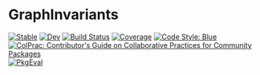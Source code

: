 # GraphInvariants

[![Stable](https://img.shields.io/badge/docs-stable-blue.svg)](https://somacdivad.github.io/GraphInvariants.jl/stable/)
[![Dev](https://img.shields.io/badge/docs-dev-blue.svg)](https://somacdivad.github.io/GraphInvariants.jl/dev/)
[![Build Status](https://github.com/somacdivad/GraphInvariants.jl/actions/workflows/CI.yml/badge.svg?branch=main)](https://github.com/somacdivad/GraphInvariants.jl/actions/workflows/CI.yml?query=branch%3Amain)
[![Coverage](https://codecov.io/gh/somacdivad/GraphInvariants.jl/branch/main/graph/badge.svg)](https://codecov.io/gh/somacdivad/GraphInvariants.jl)
[![Code Style: Blue](https://img.shields.io/badge/code%20style-blue-4495d1.svg)](https://github.com/invenia/BlueStyle)
[![ColPrac: Contributor's Guide on Collaborative Practices for Community Packages](https://img.shields.io/badge/ColPrac-Contributor's%20Guide-blueviolet)](https://github.com/SciML/ColPrac)
[![PkgEval](https://JuliaCI.github.io/NanosoldierReports/pkgeval_badges/G/GraphInvariants.svg)](https://JuliaCI.github.io/NanosoldierReports/pkgeval_badges/report.html)
